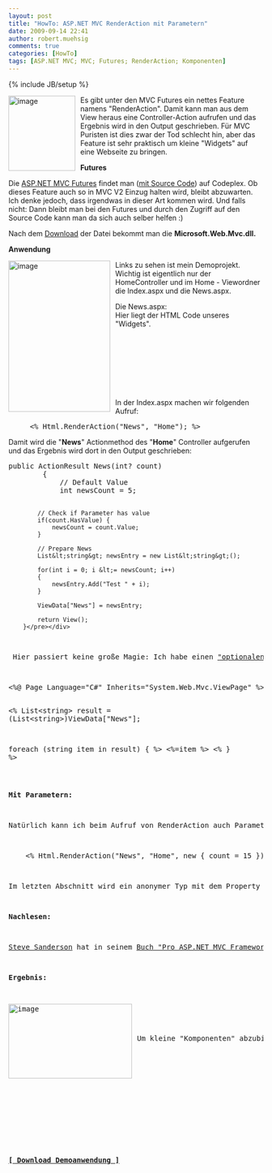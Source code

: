 ```yaml
---
layout: post
title: "HowTo: ASP.NET MVC RenderAction mit Parametern"
date: 2009-09-14 22:41
author: robert.muehsig
comments: true
categories: [HowTo]
tags: [ASP.NET MVC; MVC; Futures; RenderAction; Komponenten]
---
```

{% include JB/setup %}
<p><a href="{{BASE_PATH}}/assets/wp-images/image816.png"><img style="border-right: 0px; border-top: 0px; margin: 0px 10px 0px 0px; border-left: 0px; border-bottom: 0px" height="148" alt="image" src="{{BASE_PATH}}/assets/wp-images/image_thumb.png" width="132" align="left" border="0"></a>Es gibt unter den MVC Futures ein nettes Feature namens "RenderAction". Damit kann man aus dem View heraus eine Controller-Action aufrufen und das Ergebnis wird in den Output geschrieben. Für MVC Puristen ist dies zwar der Tod schlecht hin, aber das Feature ist sehr praktisch um kleine "Widgets" auf eine Webseite zu bringen.</p><!--more--> <p><strong>Futures</strong></p> <p>Die <a href="http://aspnet.codeplex.com/Release/ProjectReleases.aspx?ReleaseId=24471#DownloadId=61773">ASP.NET MVC Futures</a> findet man (<a href="http://aspnet.codeplex.com/Release/ProjectReleases.aspx?ReleaseId=24471">mit Source Code</a>) auf Codeplex. Ob dieses Feature auch so in MVC V2 Einzug halten wird, bleibt abzuwarten. Ich denke jedoch, dass irgendwas in dieser Art kommen wird. Und falls nicht: Dann bleibt man bei den Futures und durch den Zugriff auf den Source Code kann man da sich auch selber helfen :)</p> <p>Nach dem <a href="http://aspnet.codeplex.com/Release/ProjectReleases.aspx?ReleaseId=24471#DownloadId=61773">Download</a> der Datei bekommt man die <strong>Microsoft.Web.Mvc.dll.</strong></p> <p><strong>Anwendung</strong></p> <p><a href="{{BASE_PATH}}/assets/wp-images/image817.png"><img style="border-right: 0px; border-top: 0px; margin: 0px 10px 0px 0px; border-left: 0px; border-bottom: 0px" height="298" alt="image" src="{{BASE_PATH}}/assets/wp-images/image_thumb1.png" width="201" align="left" border="0"></a> Links zu sehen ist mein Demoprojekt. Wichtig ist eigentlich nur der HomeController und im Home - Viewordner die Index.aspx und die News.aspx.</p> <p>Die News.aspx:<br>Hier liegt der HTML Code unseres "Widgets".</p> <p>&nbsp;</p> <p>&nbsp;</p> <p>&nbsp;</p> <p>&nbsp;</p> <p>In der Index.aspx machen wir folgenden Aufruf:</p> <div class="wlWriterSmartContent" id="scid:812469c5-0cb0-4c63-8c15-c81123a09de7:8a4d47b2-14e7-491e-8b4a-50bc28166030" style="padding-right: 0px; display: inline; padding-left: 0px; float: none; padding-bottom: 0px; margin: 0px; padding-top: 0px"><pre name="code" class="c#">     &lt;% Html.RenderAction("News", "Home"); %&gt;</pre></div>
<p>Damit wird die "<strong>News</strong>" Actionmethod des "<strong>Home</strong>" Controller aufgerufen und das Ergebnis wird dort in den Output geschrieben:</p>
<div class="wlWriterSmartContent" id="scid:812469c5-0cb0-4c63-8c15-c81123a09de7:d9dc17ef-20f8-404a-a8d5-86f5064dc13e" style="padding-right: 0px; display: inline; padding-left: 0px; float: none; padding-bottom: 0px; margin: 0px; padding-top: 0px"><pre name="code" class="c#">public ActionResult News(int? count)
        {
            // Default Value
            int newsCount = 5;

            // Check if Parameter has value
            if(count.HasValue) {
                newsCount = count.Value;
            }

            // Prepare News
            List&lt;string&gt; newsEntry = new List&lt;string&gt;();

            for(int i = 0; i &lt;= newsCount; i++)
            {
                newsEntry.Add("Test " + i);
            }

            ViewData["News"] = newsEntry;

            return View();
        }</pre></div>
<p> Hier passiert keine große Magie: Ich habe einen <a href="http://msdn.microsoft.com/en-us/library/1t3y8s4s(VS.80).aspx">"optionalen"/nullable Parameter</a>. Wenn dieser nicht gesetzt ist, dann füge ich einfach 5 strings in mein ViewData["News"] und render nun die "News.aspx":</p>
<div class="wlWriterSmartContent" id="scid:812469c5-0cb0-4c63-8c15-c81123a09de7:dae28b6e-7360-4b97-ac9d-ca29a5c3ad46" style="padding-right: 0px; display: inline; padding-left: 0px; float: none; padding-bottom: 0px; margin: 0px; padding-top: 0px"><pre name="code" class="c#">&lt;%@ Page Language="C#" Inherits="System.Web.Mvc.ViewPage" %&gt;

&lt;%
  List&lt;string&gt; result = (List&lt;string&gt;)ViewData["News"];
      
  foreach (string item in result)
  { %&gt;
    &lt;%=item %&gt;
&lt;% } %&gt;
</pre></div>
<p><strong>Mit Parametern:</strong></p>
<p>Natürlich kann ich beim Aufruf von RenderAction auch Parameter mitgeben:</p>
<div class="wlWriterSmartContent" id="scid:812469c5-0cb0-4c63-8c15-c81123a09de7:df60636b-6379-491e-9c8b-382c200a72a9" style="padding-right: 0px; display: inline; padding-left: 0px; float: none; padding-bottom: 0px; margin: 0px; padding-top: 0px"><pre name="code" class="c#">    &lt;% Html.RenderAction("News", "Home", new { count = 15 }); %&gt;</pre></div>
<p>Im letzten Abschnitt wird ein anonymer Typ mit dem Property "count" übergeben. Dies wird direkt auf den "count" Parameter gemappt.</p>
<p><strong>Nachlesen:</strong></p>
<p><a href="http://blog.codeville.net/">Steve Sanderson</a> hat in seinem <a href="http://books.google.de/books?id=tD3FfFcnJxYC&amp;pg=PT366&amp;lpg=PT366&amp;dq=asp.net+mvc+renderaction+paramter&amp;source=bl&amp;ots=IQeHzrzK-t&amp;sig=s8wKfU90MGOAdptLtJ6y-O4WbpI&amp;hl=de&amp;ei=UKmuSr_IJc2ssgbX2qH2Bw&amp;sa=X&amp;oi=book_result&amp;ct=result&amp;resnum=5#v=onepage&amp;q=&amp;f=false">Buch "Pro ASP.NET MVC Framework" den Mechanismus</a> sehr gut beschrieben.</p>
<p><strong>Ergebnis:</strong></p>
<p><a href="{{BASE_PATH}}/assets/wp-images/image818.png"><img style="border-right: 0px; border-top: 0px; margin: 0px 10px 0px 0px; border-left: 0px; border-bottom: 0px" height="147" alt="image" src="{{BASE_PATH}}/assets/wp-images/image_thumb2.png" width="244" align="left" border="0"></a> </p>
<p>Um kleine "Komponenten" abzubilden finde ich dieses Werkzeug ideal. </p>
<p>&nbsp;</p>
<p>&nbsp;</p>
<p>&nbsp;</p>
<p><strong><a href="{{BASE_PATH}}/assets/files/democode/mvcrenderwithparameters/mvcrenderwithparameters.zip">[ Download Demoanwendung ]</a></strong></p>
